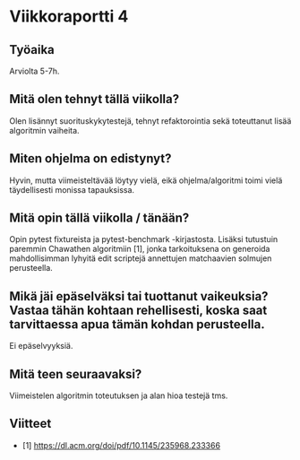 # Viikkoraportti 4

## Työaika

Arviolta 5-7h.

## Mitä olen tehnyt tällä viikolla?

Olen lisännyt suorituskykytestejä, tehnyt refaktorointia sekä toteuttanut lisää algoritmin vaiheita.

## Miten ohjelma on edistynyt?

Hyvin, mutta viimeisteltävää löytyy vielä, eikä ohjelma/algoritmi toimi vielä täydellisesti monissa tapauksissa.

## Mitä opin tällä viikolla / tänään?

Opin pytest fixtureista ja pytest-benchmark -kirjastosta. Lisäksi tutustuin paremmin Chawathen algoritmiin [1], jonka tarkoituksena on generoida mahdollisimman lyhyitä edit scriptejä annettujen matchaavien solmujen perusteella.

## Mikä jäi epäselväksi tai tuottanut vaikeuksia? Vastaa tähän kohtaan rehellisesti, koska saat tarvittaessa apua tämän kohdan perusteella.

Ei epäselvyyksiä.

## Mitä teen seuraavaksi?

Viimeistelen algoritmin toteutuksen ja alan hioa testejä tms.

## Viitteet

- [1] https://dl.acm.org/doi/pdf/10.1145/235968.233366

